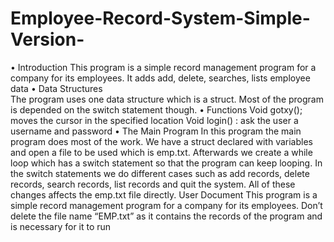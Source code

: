 # Employee-Record-System-Simple-Version-

•	Introduction
This program is a simple record management program for a company for its employees. It adds add, delete, searches, lists employee data
•	Data Structures  
The program uses one data structure which is a struct. Most of the program is depended on the switch statement though.
•	Functions
Void gotxy(); moves the cursor in the specified location
Void login() : ask the user a username and password
•	The Main Program 
In this program the main program does most of the work. We have a struct declared with variables and open a file to be used which is emp.txt. Afterwards we create a while loop which has a switch statement so that the program can keep looping. In the switch statements we do different cases such as add records, delete records, search records, list records and quit the system. All of these changes affects the emp.txt file directly. 
User Document
This program is a simple record management program for a company for its employees. 
Don’t delete the file name “EMP.txt” as it contains the records of the program and is necessary for it to run 
